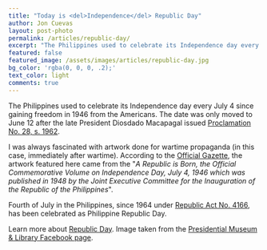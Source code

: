 ```yaml
---
title: "Today is <del>Independence</del> Republic Day"
author: Jon Cuevas
layout: post-photo
permalink: /articles/republic-day/
excerpt: "The Philippines used to celebrate its Independence day every July 4 since gaining freedom in 1946 from the Americans. The date was only moved to June 12 after the late President Diosdado Macapagal issued Proclamation No. 28, s. 1962."
featured: false
featured_image: /assets/images/articles/republic-day.jpg
bg_color: 'rgba(0, 0, 0, .2);'
text_color: light
comments: true
---
```

<p class="lead">The Philippines used to celebrate its Independence day every July 4 since gaining freedom in 1946 from the Americans. The date was only moved to June 12 after the late President Diosdado Macapagal issued <a href="http://www.gov.ph/1962/05/12/proclamation-no-28-s-1962/">Proclamation No. 28, s. 1962</a>.</p>

I was always fascinated with artwork done for wartime propaganda (in this case, immediately after wartime). According to the [Official Gazette][4], the artwork featured here came from the "_A Republic is Born, the Official Commemorative Volume on Independence Day, July 4, 1946 which was published in 1948 by the Joint Executive Committee for the Inauguration of the Republic of the Philippines_". 

Fourth of July in the Philippines, since 1964 under [Republic Act No. 4166][5], has been celebrated as Philippine Republic Day.

Learn more about [Republic Day][3]. Image taken from the [Presidential Museum & Library Facebook page][1].

[1]: https://www.facebook.com/malacanang/photos/a.289115291116751.84096.153052724723009/861240800570861
[2]: http://www.gov.ph/1962/05/12/proclamation-no-28-s-1962/
[3]: http://malacanang.gov.ph/4230-republic-day/
[4]: http://www.gov.ph/republic-day/
[5]: http://www.gov.ph/1964/08/04/republic-act-no-4166/